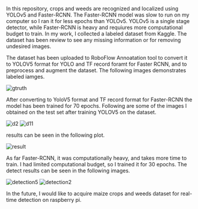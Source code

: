 
In this repository, crops and weeds are recognized and localized using YOLOv5 and Faster-RCNN. The Faster-RCNN model was slow to run on my computer so I ran it for less epochs than YOLOv5. YOLOv5 is a single stage detector, while Faster-RCNN is heavy and requiures more computational budget to train. In my work, I collected a labeled dataset from Kaggle.
The dataset has been review to see any missing information or for removing undesired images.

The dataset has been uploaded to RoboFlow Annoatation tool to convert it to YOLOV5 format for YOLO and TF record foramt for Faster RCNN, and to preprocess and augment the dataset. The following images demonstrates labeled iamges.

![gtruth](https://user-images.githubusercontent.com/61932757/154662096-a08c3ca8-474c-4516-bf59-8602565bd022.png)

After converting to YoloV5 format and TF record format for Faster-RCNN the model has been trained for 70 epochs. Following are some of the images I obtained on the test set after training YOLOV5 on the dataset.

![d2](https://user-images.githubusercontent.com/61932757/154662430-1f96ed36-0e21-435c-975f-f3efab364a02.png) ![d11](https://user-images.githubusercontent.com/61932757/154662503-b03731e0-df5c-4a89-915e-5395343c2775.png)

results can be seen in the following plot.

![result](https://user-images.githubusercontent.com/61932757/154662724-73e69e16-986d-4b92-937b-8f8f98515d8f.png)

As far Faster-RCNN, it was computationally heavy, and takes more time to train. I had limited computational budget, so I trained it for 30 epochs. The detect results can be seen in the following images.

![detection5](https://user-images.githubusercontent.com/61932757/154663047-e6a28300-a03c-4bda-b2d4-3bb65ebc30a9.jpg) ![detection2](https://user-images.githubusercontent.com/61932757/154663084-148a8500-39d6-4e8d-aace-b0d5608256c6.jpg)

In the future, I would like to acquire maize crops and weeds dataset for real-time detection on raspberry pi.
